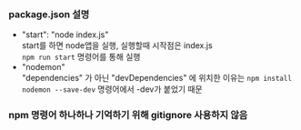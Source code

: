 ### package.json 설명    
* "start": "node index.js"    
start를 하면 node앱을 실행, 실행할때 시작점은 index.js    
```npm run start``` 명령어를 통해 실행    
* "nodemon"    
"dependencies" 가 아닌 "devDependencies" 에 위치한 이유는
```npm install nodemon --save-dev``` 명령어에서 -dev가 붙었기 때문
    
    
    
### npm 명령어 하나하나 기억하기 위해 gitignore 사용하지 않음    

